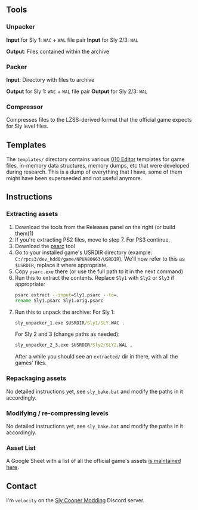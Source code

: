 ## Tools

### Unpacker
**Input** for Sly 1: `WAC` + `WAL` file pair
**Input** for Sly 2/3: `WAL`

**Output**: Files contained within the archive

### Packer
**Input**: Directory with files to archive

**Output** for Sly 1: `WAC` + `WAL` file pair
**Output** for Sly 2/3: `WAL`

### Compressor
Compresses files to the LZSS-derived format that the official game expects for Sly level files.

## Templates
The `templates/` directory contains various [010 Editor](https://www.sweetscape.com/010editor/) templates for game files, in-memory data structures, memory dumps, etc that were developed during research.
This is a dump of everything that I have, some of them might have been superseeded and not useful anymore.

## Instructions
### Extracting assets
1) Download the tools from the Releases panel on the right (or build them)1)
1) If you're extracting PS2 files, move to step 7. For PS3 continue.
1) Download the [psarc]([http://www.mediafire.com/file/aegbgpkm3xfot80/psarc.zip/file](https://cdn.discordapp.com/attachments/439459490702557195/990547521858322462/psarc.exe)) tool
1) Go to your installed game's USRDIR directory (example: `C:/rpcs3/dev_hdd0/game/NPUA80663/USRDIR`).
   We'll now refer to this as `$USRDIR`, replace it where appropriate.
1) Copy `psarc.exe` there (or use the full path to it in the next command)
1) Run this to extract the contents.
   Replace `Sly1` with `Sly2` or `Sly3` if appropriate:
    ```cmd
    psarc extract --input=Sly1.psarc --to=.
    rename Sly1.psarc Sly1.orig.psarc
    ```
1) Run this to unpack the archive:
   For Sly 1:
   ```cmd
   sly_unpacker_1.exe $USRDIR/Sly1/SLY.WAC .
   ```
   For Sly 2 and 3 (change paths as needed):
   ```cmd
   sly_unpacker_2_3.exe $USRDIR/Sly2/SLY2.WAL .
   ```
   After a while you should see an `extracted/` dir in there, with all the games' files.

### Repackaging assets
No detailed instructions yet, see `sly_bake.bat` and modify the paths in it accordingly.

### Modifying / re-compressing levels
No detailed instructions yet, see `sly_bake.bat` and modify the paths in it accordingly.

### Asset List
A Google Sheet with a list of all the official game's assets [is maintained here](https://docs.google.com/spreadsheets/d/1bdhTl2IvXVWOjnjhpgUTH0kg6e-RcioezIYrsi-_mso/edit?usp=sharing).

## Contact
I'm `velocity` on the [Sly Cooper Modding](https://discord.gg/gh5xwfj) Discord server.
